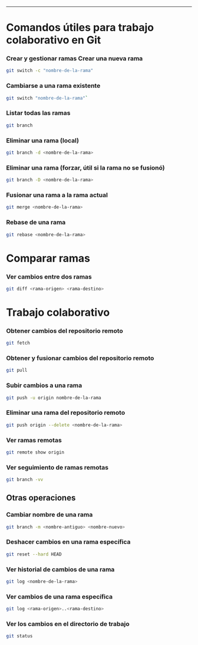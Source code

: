----------
# Comandos útiles para trabajo colaborativo en Git  

### Crear y gestionar ramas Crear una nueva rama 
```bash
git switch -c "nombre-de-la-rama"
```
### Cambiarse a una rama existente
```bash
git switch "nombre-de-la-rama"`
```
### Listar todas las ramas
```bash
git branch
```
### Eliminar una rama (local)
```bash
git branch -d <nombre-de-la-rama>
```
### Eliminar una rama (forzar, útil si la rama no se fusionó)
```bash
git branch -D <nombre-de-la-rama>
```
### Fusionar una rama a la rama actual
```bash
git merge <nombre-de-la-rama>
```
### Rebase de una rama
```bash
git rebase <nombre-de-la-rama>
```

# Comparar ramas

### Ver cambios entre dos ramas
```bash
git diff <rama-origen> <rama-destino>
```

# Trabajo colaborativo

### Obtener cambios del repositorio remoto
```bash
git fetch
```
### Obtener y fusionar cambios del repositorio remoto
```bash
git pull
```
### Subir cambios a una rama
```bash
git push -u origin nombre-de-la-rama
```
### Eliminar una rama del repositorio remoto
```bash
git push origin --delete <nombre-de-la-rama>
```
### Ver ramas remotas
```bash
git remote show origin
```
### Ver seguimiento de ramas remotas
```bash
git branch -vv
```
## Otras operaciones

### Cambiar nombre de una rama
```bash
git branch -m <nombre-antiguo> <nombre-nuevo>
```
### Deshacer cambios en una rama específica
```bash
git reset --hard HEAD
```
### Ver historial de cambios de una rama
```bash
git log <nombre-de-la-rama>
```
### Ver cambios de una rama específica
```bash
git log <rama-origen>..<rama-destino>
```
### Ver los cambios en el directorio de trabajo
```bash
git status
```
